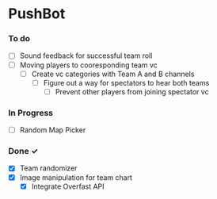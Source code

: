 # PushBot

### To do

- [ ] Sound feedback for successful team roll
- [ ] Moving players to cooresponding team vc
    - [ ] Create vc categories with Team A and B channels
        - [ ] Figure out a way for spectators to hear both teams
            - [ ] Prevent other players from joining spectator vc

### In Progress
- [ ] Random Map Picker

### Done ✓
- [x] Team randomizer
- [x] Image manipulation for team chart
    - [x] Integrate Overfast API